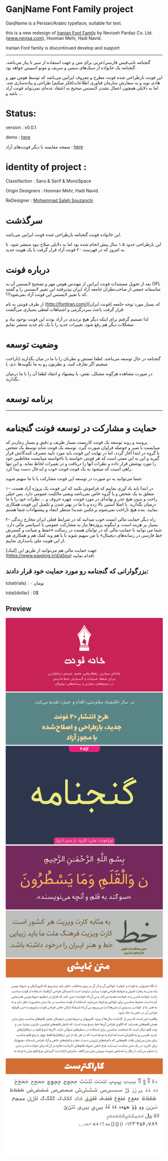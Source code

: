 # GanjName Font Family project

GanjName is a  Persian/Arabic typeface, suitable for text.

this is a new redesign of [Iranian Font Family](https://github.com/font-store/font-Iranian) by Neviseh Pardaz Co. Ltd. (www.nevisa.com), Hooman Mehr, Hadi Navid.

Iranian Font family is discontinued develop and support

----
گنجنامه تایپ‌فیس فارسی/عربی برای متن و جهت استفاده از سیر تا پیاز می‌باشد.
گنجنامه یک خانواده از سبک‌های سنس و سریف و مونو اسپیس خواهد بود.

این فونت بازطراحی شده فونت مطرح و معروف ایرانین می‌باشد که توسط هومن مهر و هادی نوید و به سفارش سازمان فناوری اطلاعات(فکر میکنم) طراحی و پیاده‌سازی شد. اما به دلایلی همچون اعمال نشدن لایسنس صحیح به اعتقاد عده‌ای نمی‌تواند فونت آزاد باشد و …

# Status:
 version : v0.0.1   
 
 demo : [here](http://font-store.github.io/font-GanjNameh/online/)
 
صفحه مقایسه با دیگر فونت‌‌های آزاد :  [here](http://font-store.github.io/font-GanjNameh/compair/)



# identity of project :

Classifaction : Sans & Serif & MonoSpace

Origin Designers : Hooman Mehr, Hadi Navid.

ReDesigner : [Mohammad Saleh Souzanchi](http://github.com/zoghal/)



# سرگذشت
 این خانواده فونت گنجنامه بازطراحی شده فونت ایرانین می‌باشد.

این بازطراحی حدود ۱.۵ سال پیش انجام شده بود اما به دلایلی صلاح نبود منتشر شود. تا به امروز که در فهرست ۲۰ فونت آزاد قرار گرفت با یک هویت جدید.


# درباره فونت

بعد از تحویل مستندات فونت ایرانین از مهندس هومن مهر و تصحیح لایسنس آن به OFL متاسفانه جمعی از صاحب‌نظران جامعه آزاد ایران نپذیرفتند این تغییر لایسنس را و گفتند که با تغییر لایسنس این فونت آزاد نمی‌شود!!؟.

از طرف فونتی به نام (http://fontiran.com/)[فونت ایران] که بسیار مورد توجه جامعه قرار گرفت باعث سردرگرمی و اشتباهات لفظی بسیاری می‌گشت.

لذا تصمیم گرفتم برای اینکه دیگر هیچ تردیدی در آزاد بودند این فونت بوجود نیاد و مشکلات دیگر هم رفع شود. تغییرات جدید را با یک نام جدید منتشر نمایم.


# وضعیت توسعه

گنجنامه در حال توسعه می‌باشد. لطفا تستش و نظرتان را با ما در میان بگذارید.(ناراحت میشیم اگر تعارف کنید، و نظرتون رو به ما نگویید‌ها :دی .)

  در صورت مشاهده هرگونه مشکل، نقص، یا پیشنهاد و انتقاد  لطفا آن را با ما درمیان بگذارید.

# برنامه توسعه

----

# حمایت و مشارکت در توسعه فونت گنجنامه

پروسه و روند توسعه یک فونت کاریست بسیار ظریف و دقیق و بسیار زمان‌بر که میبایست با صبر و حوصله فراوان صورت گیرد. توسعه یک فونت شاید توسط یک شخص یا گروه در ابتدا آغاز گردد، اما در نهایت این فونت باید مورد تایید مصرف کنندگانش قرار گیرید و این به این معنی است که هر فونتی خواسته یا ناخواسته میبایست مخاطبین خود را مورد پوشش قرار داده  و نظرات آنها را دریافت و در تغییرات لحاظ نماید. و این تنها راهی اسیت که میشود به یک فونت فونت خوب و ایدعال دست پیدا کرد.

شما می‌توانید به دو صورت در توسعه این فونت مشارکت یا با ما سهیم شوید:

۱- در ابتدا باید یاد آوری نماییم که فراموش نکنید که این فونت یک پروژه آزاد هست، متعلق به یک شخص و یا گروه خاص نمی‌باشد ویعنی مالکیت عمومی دارد. پس خیلی راحت و بدون هیچ عذر و بهانه‌ای در مورد فونت، چهره حروف  و … نظرات خود را با ما درمیان بگذارید. یا اصلا آستین بالا زده و با ما در بهتر شدن و تکمیل این فونت همکاری نمایید. بنده هیچ ناراحت نمی‌شوم برعکس شدیدا منتظر انتقاد و پیشنهادات شما هستم.


۲- راه دیگر حمایت مالی ایست.خوب میدانید که در شرایط فعلی ایران مخارج زندگی بسیار پر هزینه است، و اینگونه پروژه‌ها نیاز به مشارکت عمومی یا اسپانسر مالی دارد.  شما می توانید با حمایت مالی که در توانتان هست در رسالت «حفظ و صیانت و گسترش خط فارسی در رسانه‌های دیجیتال» با من سهیم شوید تا با هم وبه کمک هم و  همکاری هم از این هویت ملی پاسداری نماییم.

جهت حمایت مالی هم می‌توانید از طریق این [لینک]   (https://www.payping.ir/d/a5ou) اقدام نمایید.


## بزرگوارانی که گنجنامه رو مورد حمایت خود  قرار دادند:


total(rials) : ۰ تومان

total(dollar) : 0$







## Preview
![Intro](docs/cell1.png)
![Intro](docs/cell2.png)
![Intro](docs/cell3.png)
![Intro](docs/cell4.png)
![Intro](docs/cell5.png)
![Intro](docs/cell6.png)
![Intro](docs/cell8.png)
